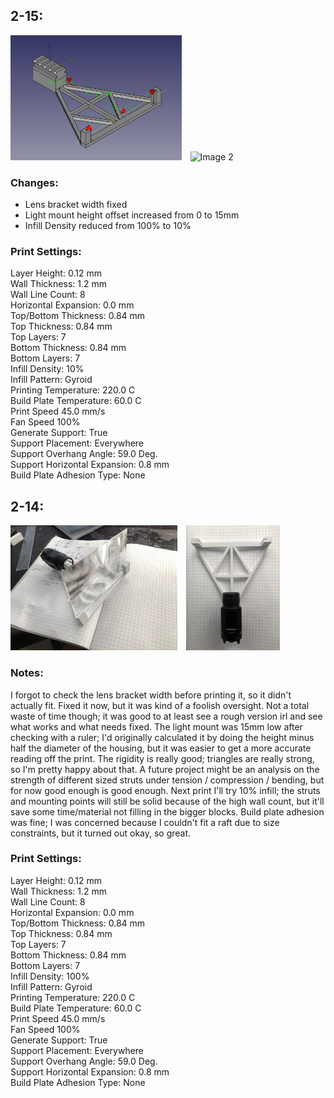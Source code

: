 ## 2-15:

<div style="display: inline-block;">
    <img src="images/feb15.png" alt="Image 1" style="height: 200px; margin-right: 10px;">
    <img src="images/IMG_6700.gif" alt="Image 2" style="height: 200px;">
</div>

### Changes:
- Lens bracket width fixed
- Light mount height offset increased from 0 to 15mm
- Infill Density reduced from 100% to 10%

### Print Settings:
Layer Height: 0.12 mm  
Wall Thickness: 1.2 mm  
Wall Line Count: 8  
Horizontal Expansion: 0.0 mm  
Top/Bottom Thickness: 0.84 mm  
Top Thickness: 0.84 mm  
Top Layers: 7  
Bottom Thickness: 0.84 mm  
Bottom Layers: 7  
Infill Density: 10%  
Infill Pattern: Gyroid  
Printing Temperature: 220.0 C  
Build Plate Temperature: 60.0 C  
Print Speed 45.0 mm/s  
Fan Speed 100%  
Generate Support: True  
Support Placement: Everywhere  
Support Overhang Angle: 59.0 Deg.  
Support Horizontal Expansion: 0.8 mm  
Build Plate Adhesion Type: None 

## 2-14:

<div style="display: inline-block;">
    <img src="images/feb14.jpg" alt="Image 1" style="height: 200px; margin-right: 10px;">
    <img src="images/feb14-2.jpg" alt="Image 2" style="height: 200px;">
</div>

### Notes:
I forgot to check the lens bracket width before printing it, so it didn't actually fit. Fixed it now, but it was kind of a foolish oversight. Not a total waste of time though; it was good to at least see a rough version irl and see what works and what needs fixed. The light mount was 15mm low after checking with a ruler; I'd originally calculated it by doing the height minus half the diameter of the housing, but it was easier to get a more accurate reading off the print. The rigidity is really good; triangles are really strong, so I'm pretty happy about that. A future project might be an analysis on the strength of different sized struts under tension / compression / bending, but for now good enough is good enough. Next print I'll try 10% infill; the struts and mounting points will still be solid because of the high wall count, but it'll save some time/material not filling in the bigger blocks. Build plate adhesion was fine; I was concerned because I couldn't fit a raft due to size constraints, but it turned out okay, so great.

### Print Settings:
Layer Height: 0.12 mm  
Wall Thickness: 1.2 mm  
Wall Line Count: 8  
Horizontal Expansion: 0.0 mm  
Top/Bottom Thickness: 0.84 mm  
Top Thickness: 0.84 mm  
Top Layers: 7  
Bottom Thickness: 0.84 mm  
Bottom Layers: 7  
Infill Density: 100%  
Infill Pattern: Gyroid  
Printing Temperature: 220.0 C  
Build Plate Temperature: 60.0 C  
Print Speed 45.0 mm/s  
Fan Speed 100%  
Generate Support: True  
Support Placement: Everywhere  
Support Overhang Angle: 59.0 Deg.  
Support Horizontal Expansion: 0.8 mm  
Build Plate Adhesion Type: None  
